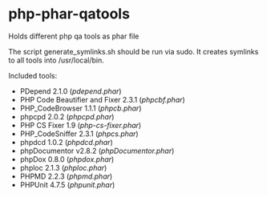 php-phar-qatools
================

Holds different php qa tools as phar file

The script generate_symlinks.sh should be run via sudo. 
It creates symlinks to all tools into /usr/local/bin.

Included tools:

* PDepend 2.1.0 (*pdepend.phar*)
* PHP Code Beautifier and Fixer 2.3.1 (*phpcbf.phar*)
* PHP_CodeBrowser 1.1.1 (*phpcb.phar*)
* phpcpd 2.0.2 (*phpcpd.phar*)
* PHP CS Fixer 1.9 (*php-cs-fixer.phar*)
* PHP_CodeSniffer 2.3.1 (*phpcs.phar*)
* phpdcd 1.0.2 (*phpdcd.phar*)
* phpDocumentor v2.8.2 (*phpDocumentor.phar*)
* phpDox 0.8.0 (*phpdox.phar*)
* phploc 2.1.3 (*phploc.phar*)
* PHPMD 2.2.3 (*phpmd.phar*)
* PHPUnit 4.7.5 (*phpunit.phar*)
